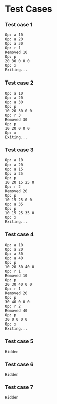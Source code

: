 # Test Cases

### Test case 1

    Op: a 10
    Op: a 20
    Op: a 30
    Op: r 1
    Removed 10
    Op: p
    20 30 0 0 0
    Op: x
    Exiting...

### Test case 2

    Op: a 10
    Op: a 20
    Op: a 30
    Op: p
    10 20 30 0 0
    Op: r 3
    Removed 30
    Op: p
    10 20 0 0 0
    Op: x
    Exiting...

### Test case 3

    Op: a 10
    Op: a 20
    Op: a 15
    Op: a 25
    Op: p
    10 20 15 25 0
    Op: r 2
    Removed 20
    Op: p
    10 15 25 0 0
    Op: a 35
    Op: p
    10 15 25 35 0
    Op: x
    Exiting...

### Test case 4

    Op: a 10
    Op: a 20
    Op: a 30
    Op: a 40
    Op: p
    10 20 30 40 0
    Op: r 1
    Removed 10
    Op: p
    20 30 40 0 0
    Op: r 1
    Removed 20
    Op: p
    30 40 0 0 0
    Op: r 2
    Removed 40
    Op: p
    30 0 0 0 0
    Op: x
    Exiting...

### Test case 5

    Hidden

### Test case 6

    Hidden

### Test case 7

    Hidden